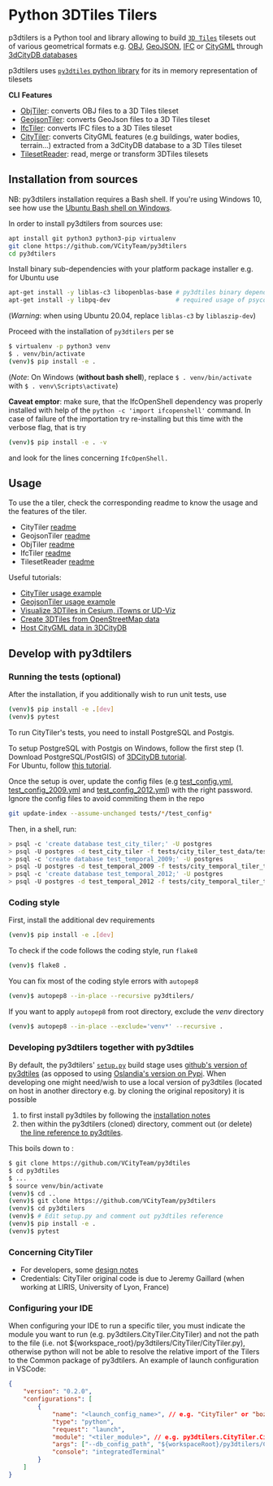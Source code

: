 # Python 3DTiles Tilers

p3dtilers is a Python tool and library allowing to build [`3D Tiles`](https://github.com/AnalyticalGraphicsInc/3d-tiles) tilesets out of various geometrical formats e.g. [OBJ](https://en.wikipedia.org/wiki/Wavefront_.obj_file), [GeoJSON](https://en.wikipedia.org/wiki/GeoJSON), [IFC](https://en.wikipedia.org/wiki/Industry_Foundation_Classes) or [CityGML](https://en.wikipedia.org/wiki/CityGML) through [3dCityDB databases](https://3dcitydb-docs.readthedocs.io/en/release-v4.2.3/)

p3dtilers uses [`py3dtiles` python library](https://gitlab.com/Oslandia/py3dtiles) for its in memory representation of tilesets

**CLI** **Features**

* [ObjTiler](./py3dtilers/ObjTiler): converts OBJ files to a 3D Tiles tileset
* [GeojsonTiler](./py3dtilers/GeojsonTiler): converts GeoJson files to a 3D Tiles tileset
* [IfcTiler](./py3dtilers/IfcTiler): converts IFC files to a 3D Tiles tileset
* [CityTiler](./py3dtilers/CityTiler): converts CityGML features (e.g buildings, water bodies, terrain...) extracted from a 3dCityDB database to a 3D Tiles tileset
* [TilesetReader](./py3dtilers/TilesetReader): read, merge or transform 3DTiles tilesets

## Installation from sources

NB: py3dtilers installation requires a Bash shell. If you're using Windows 10, see how use the [Ubuntu Bash shell on Windows](https://www.howtogeek.com/249966/how-to-install-and-use-the-linux-bash-shell-on-windows-10/).

In order to install py3dtilers from sources use:

```bash
apt install git python3 python3-pip virtualenv
git clone https://github.com/VCityTeam/py3dtilers
cd py3dtilers
```

Install binary sub-dependencies with your platform package installer e.g. for Ubuntu use

```bash
apt-get install -y liblas-c3 libopenblas-base # py3dtiles binary dependencies
apt-get install -y libpq-dev                  # required usage of psycopg2 within py3dtilers
```

(_Warning_: when using Ubuntu 20.04, replace `liblas-c3` by `liblaszip-dev`)

Proceed with the installation of `py3dtilers` per se

```bash
$ virtualenv -p python3 venv
$ . venv/bin/activate
(venv)$ pip install -e .
```

(_Note_: On Windows (__without bash shell__), replace `$ . venv/bin/activate` with `$ . venv\Scripts\activate`)

**Caveat emptor**: make sure, that the IfcOpenShell dependency was properly installed with help of the `python -c 'import ifcopenshell'` command. In case
of failure of the importation try re-installing but this time with the verbose
flag, that is try

```bash
(venv)$ pip install -e . -v
```

and look for the lines concerning `IfcOpenShell.`

## Usage

To use the a tiler, check the corresponding readme to know the usage and the features of the tiler.

* CityTiler [readme](py3dtilers/CityTiler/README.md)
* GeojsonTiler [readme](py3dtilers/GeojsonTiler/README.md)
* ObjTiler [readme](py3dtilers/ObjTiler/README.md)
* IfcTiler [readme](py3dtilers/IfcTiler/README.md)
* TilesetReader [readme](py3dtilers/TilesetReader/README.md)

Useful tutorials:

* [CityTiler usage example](./docs/Doc/cityGML_to_3DTiles_example.md)
* [GeojsonTiler usage example](./docs/Doc/geoJSON_to_3DTiles_example.md)
* [Visualize 3DTiles in Cesium, iTowns or UD-Viz](https://github.com/VCityTeam/UD-SV/blob/master/ImplementationKnowHow/Visualize3DTiles.md)
* [Create 3DTiles from OpenStreetMap data](https://github.com/VCityTeam/UD-SV/blob/master/ImplementationKnowHow/OSM_to_3DTiles.md)
* [Host CityGML data in 3DCityDB](https://github.com/VCityTeam/UD-SV/blob/master/ImplementationKnowHow/PostgreSQL_for_cityGML.md)

## Develop with py3dtilers

### Running the tests (optional)

After the installation, if you additionally wish to run unit tests, use

```bash
(venv)$ pip install -e .[dev]
(venv)$ pytest
```

To run CityTiler's tests, you need to install PostgreSQL and Postgis.

To setup PostgreSQL with Postgis on Windows, follow the first step (1. Download PostgreSQL/PostGIS) of [3DCityDB tutorial](https://github.com/VCityTeam/UD-SV/blob/master/ImplementationKnowHow/PostgreSQL_for_cityGML.md#1-download-postgresqlpostgis).  
For Ubuntu, follow [this tutorial](https://github.com/VCityTeam/UD-SV/blob/master/Install/Setup_PostgreSQL_PostGIS_Ubuntu.md).

Once the setup is over, update the config files (e.g [test_config.yml](tests/city_tiler_test_data/test_config.yml), [test_config_2009.yml](tests/city_temporal_tiler_test_data/test_config_2009.yml) and [test_config_2012.yml](tests/city_temporal_tiler_test_data/test_config_2012.yml)) with the right password. Ignore the config files to avoid commiting them in the repo

```bash
git update-index --assume-unchanged tests/*/test_config*
```

Then, in a shell, run:

```bash
> psql -c 'create database test_city_tiler;' -U postgres
> psql -U postgres -d test_city_tiler -f tests/city_tiler_test_data/test_data.sql
> psql -c 'create database test_temporal_2009;' -U postgres
> psql -U postgres -d test_temporal_2009 -f tests/city_temporal_tiler_test_data/test_data_temporal_2009.sql
> psql -c 'create database test_temporal_2012;' -U postgres
> psql -U postgres -d test_temporal_2012 -f tests/city_temporal_tiler_test_data/test_data_temporal_2012.sql
```

### Coding style

First, install the additional dev requirements

```bash
(venv)$ pip install -e .[dev]
```

To check if the code follows the coding style, run `flake8`

```bash
(venv)$ flake8 .
```

You can fix most of the coding style errors with `autopep8`

```bash
(venv)$ autopep8 --in-place --recursive py3dtilers/
```

If you want to apply `autopep8` from root directory, exclude the _venv_ directory

```bash
(venv)$ autopep8 --in-place --exclude='venv*' --recursive .
```

### Developing py3dtilers together with py3dtiles

By default, the py3dtilers' [`setup.py`](https://github.com/VCityTeam/py3dtilers/blob/master/setup.py#L30) build stage uses [github's version of py3dtiles](https://github.com/VCityTeam/py3dtiles) (as opposed to using [Oslandia's version on Pypi](https://pypi.org/project/py3dtiles/).
When developing one might need/wish to use a local version of py3dtiles (located on host in another directory e.g. by cloning the original repository) it is possible

 1. to first install py3dtiles by following the [installation notes](https://github.com/Oslandia/py3dtiles/blob/master/docs/install.rst)
 2. then within the py3dtilers (cloned) directory, comment out (or delete) [the line reference to py3dtiles](https://github.com/VCityTeam/py3dtilers/blob/master/setup.py#L30).

This boils down to :

```bash
$ git clone https://github.com/VCityTeam/py3dtiles
$ cd py3dtiles
$ ...
$ source venv/bin/activate
(venv)$ cd ..
(venv)$ git clone https://github.com/VCityTeam/py3dtilers
(venv)$ cd py3dtilers
(venv)$ # Edit setup.py and comment out py3dtiles reference
(venv)$ pip install -e .
(venv)$ pytest
```

### Concerning CityTiler

* For developers, some [design notes](docs/Doc/CityTilerDesignNotes.md)
* Credentials: CityTiler original code is due to Jeremy Gaillard (when working at LIRIS, University of Lyon, France)

### Configuring your IDE

When configuring your IDE to run a specific tiler, you must indicate the module you want to run (e.g. py3dtilers.CityTiler.CityTiler) and not the path to the file (i.e. not ${workspace_root}/py3dtilers/CityTiler/CityTiler.py), otherwise python will not be able to resolve the relative import of the Tilers to the Common package of py3dtilers. An example of launch configuration in VSCode:

```json
{
    "version": "0.2.0",
    "configurations": [
        {
            "name": "<launch_config_name>", // e.g. "CityTiler" or "bozo"
            "type": "python",
            "request": "launch",
            "module": "<tiler_module>", // e.g. py3dtilers.CityTiler.CityTiler
            "args": ["--db_config_path", "${workspaceRoot}/py3dtilers/CityTiler/<my_config_file.yml>"],
            "console": "integratedTerminal"
        }
    ]
}
```
